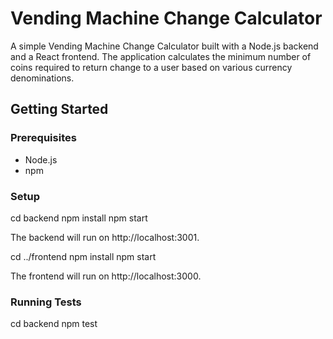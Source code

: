 # Vending Machine Change Calculator

A simple Vending Machine Change Calculator built with a Node.js backend and a React frontend. The application calculates the minimum number of coins required to return change to a user based on various currency denominations.

## Getting Started

### Prerequisites

- Node.js
- npm

### Setup

cd backend
npm install
npm start

The backend will run on http://localhost:3001.

cd ../frontend
npm install
npm start

The frontend will run on http://localhost:3000.

### Running Tests

cd backend
npm test
